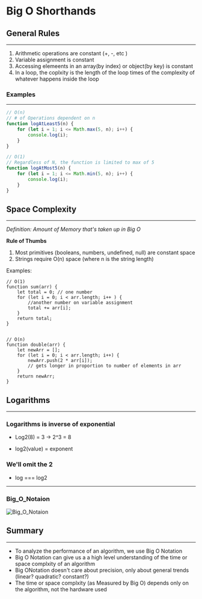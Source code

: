 # Big O Shorthands

## General Rules

---

1. Arithmetic operations are constant (+, -, etc )
2. Variable assignment is constant
3. Accessing elemeents in an array(by index) or object(by key) is constant
4. In a loop, the coplxity is the length of the loop times of the complexity of whatever happens inside the loop

### Examples

---

```js
// O(n)
// # of Operations dependent on n
function logAtLeast5(n) {
	for (let i = 1; i <= Math.max(5, n); i++) {
		console.log(i);
	}
}

// O(1)
// Regardless of N, the function is limited to max of 5
function logAtMost5(n) {
	for (let i = 1; i <= Math.min(5, n); i++) {
		console.log(i);
	}
}
```

## Space Complexity

---

_Definition: Amount of Memory that's taken up in Big O_

**Rule of Thumbs**

1. Most primitives (booleans, numbers, undefined, null) are constant space
2. Strings require O(n) space (where n is the string length)

Examples:

```Js
// O(1)
function sum(arr) {
	let total = 0; // one number
	for (let i = 0; i < arr.length; i++ ) {
		//another number on variable assignment
		total += arr[i];
	}
	return total;
}


// O(n)
function double(arr) {
	let newArr = [];
	for (let i = 0; i < arr.length; i++) {
		newArr.push(2 * arr[i]);
		// gets longer in proportion to number of elements in arr
	}
	return newArr;
}
```

## Logarithms

---

### Logarithms is inverse of exponential

- Log2(8) = 3 -> 2^3 = 8

- log2(value) = exponent

### We'll omit the 2

- log === log2

___

### Big_O_Notaion
![Big_O_Notaion](https://external-content.duckduckgo.com/iu/?u=https%3A%2F%2Ftse3.mm.bing.net%2Fth%3Fid%3DOIP.vzevKt8gEfID9G3zaenqGQHaGa%26pid%3DApi&f=1)


## Summary

---

- To analyze the performance of an algorithm, we use Big O Notation
- Big O Notation can give us a a high level understanding of the time or space complxity of an algorithm
- Big ONotation doesn't care about precision, only about general trends (linear? quadratic? constant?)
- The time or space complxity (as Measured by Big O) depends only on the algorithm, not the hardware used
